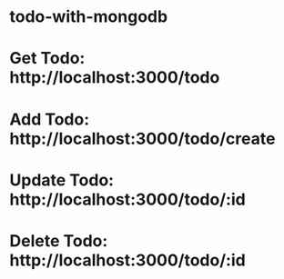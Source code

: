 # todo-with-mongodb

# Get Todo: http://localhost:3000/todo

# Add Todo: http://localhost:3000/todo/create

# Update Todo: http://localhost:3000/todo/:id

# Delete Todo: http://localhost:3000/todo/:id
